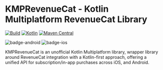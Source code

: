 # KMPRevenueCat - Kotlin Multiplatform RevenueCat Library
[![Build](https://github.com/mirzemehdi/KMPRevenueCat/actions/workflows/build_and_publish.yml/badge.svg)](https://github.com/mirzemehdi/KMPRevenueCat/actions/workflows/build_and_publish.yml)
[![Kotlin](https://img.shields.io/badge/Kotlin-1.9.21-blue.svg?style=flat&logo=kotlin)](https://kotlinlang.org)
[![Maven Central](https://img.shields.io/maven-central/v/io.github.mirzemehdi/kmprevenuecat-purchases?color=blue)](https://search.maven.org/search?q=g:io.github.mirzemehdi+kmprevenuecat)

![badge-android](http://img.shields.io/badge/platform-android-6EDB8D.svg?style=flat)
![badge-ios](http://img.shields.io/badge/platform-ios-CDCDCD.svg?style=flat)


KMPRevenueCat is an unofficial Kotlin Multiplatform library, wrapper library around RevenueCat integration with a Kotlin-first approach, offering a unified API for subscription/in-app purchases across iOS, and Android.

